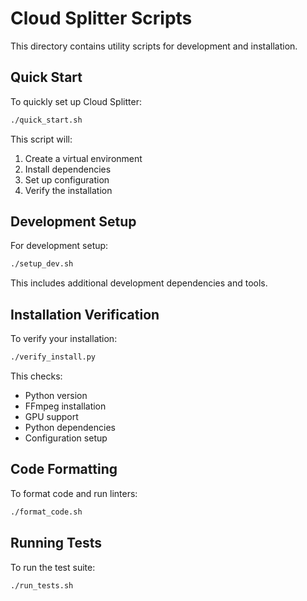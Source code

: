 # Cloud Splitter Scripts

This directory contains utility scripts for development and installation.

## Quick Start

To quickly set up Cloud Splitter:

```bash
./quick_start.sh
```

This script will:
1. Create a virtual environment
2. Install dependencies
3. Set up configuration
4. Verify the installation

## Development Setup

For development setup:

```bash
./setup_dev.sh
```

This includes additional development dependencies and tools.

## Installation Verification

To verify your installation:

```bash
./verify_install.py
```

This checks:
- Python version
- FFmpeg installation
- GPU support
- Python dependencies
- Configuration setup

## Code Formatting

To format code and run linters:

```bash
./format_code.sh
```

## Running Tests

To run the test suite:

```bash
./run_tests.sh
```
